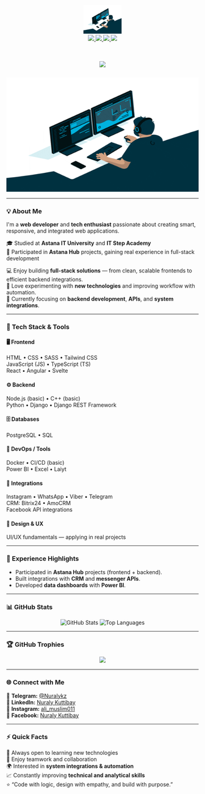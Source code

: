 <div id="header" align="center">
  <img src="https://github.com/Nuraly123456/Nuraly123456/blob/main/68747470733a2f2f6d656469612e67697068792e636f6d2f6d656469612f645765734263544c61766b5a754733354d492f67697068792e676966.gif?raw=true" width="100"/>

  <div id="badges">
    <a href="https://t.me/Nuralykz">
      <img src="https://img.shields.io/badge/Telegram-26A5E4?style=for-the-badge&logo=telegram&logoColor=white" />
    </a>
    <a href="mailto:nuraly@example.com">
      <img src="https://img.shields.io/badge/Gmail-D14836?style=for-the-badge&logo=gmail&logoColor=white" />
    </a>
    <a href="https://linkedin.com/in/nuralykuttibay">
      <img src="https://img.shields.io/badge/LinkedIn-0077B5?style=for-the-badge&logo=linkedin&logoColor=white" />
    </a>
    <a href="https://instagram.com/ali_muslim011">
      <img src="https://img.shields.io/badge/Instagram-E4405F?style=for-the-badge&logo=instagram&logoColor=white" />
    </a>
  </div>

  <h1 align="center">
    <img src="https://readme-typing-svg.herokuapp.com/?font=Righteous&size=35&center=true&vCenter=true&width=500&height=70&duration=4000&lines=Hi,+I'm+Nuraly!;Welcome+to+my+GitHub!;Nurly+jol+jastary+🚀;" />
  </h1>
</div>

<div align="center">
  <img src="https://github.com/Nuraly123456/Nuraly123456/blob/main/68747470733a2f2f6d656469612e67697068792e636f6d2f6d656469612f645765734263544c61766b5a754733354d492f67697068792e676966.gif?raw=true" width="600" height="300"/>
</div>

---

### 💡 About Me

I'm a **web developer** and **tech enthusiast** passionate about creating smart, responsive, and integrated web applications.  

🎓 Studied at **Astana IT University** and **IT Step Academy**  
🚀 Participated in **Astana Hub** projects, gaining real experience in full-stack development  

💻 Enjoy building **full-stack solutions** — from clean, scalable frontends to efficient backend integrations.  
🔧 Love experimenting with **new technologies** and improving workflow with automation.  
🌱 Currently focusing on **backend development**, **APIs**, and **system integrations**.  

---

### 🧠 Tech Stack & Tools

#### 🖥️ Frontend
HTML • CSS • SASS • Tailwind CSS  
JavaScript (JS) • TypeScript (TS)  
React • Angular • Svelte  

#### ⚙️ Backend
Node.js (basic) • C++ (basic)  
Python • Django • Django REST Framework  

#### 🗄️ Databases
PostgreSQL • SQL  

#### 🧰 DevOps / Tools
Docker • CI/CD (basic)  
Power BI • Excel • Laiyt  

#### 🧩 Integrations
Instagram • WhatsApp • Viber • Telegram  
CRM: Bitrix24 • AmoCRM  
Facebook API integrations  

#### 🎨 Design & UX
UI/UX fundamentals — applying in real projects  

---

### 🚀 Experience Highlights

- Participated in **Astana Hub** projects (frontend + backend).  
- Built integrations with **CRM** and **messenger APIs**.  
- Developed **data dashboards** with **Power BI**.  

---

### 📊 GitHub Stats

<div align="center">
  <img src="https://github-readme-stats.vercel.app/api?username=Nuraly123456&show_icons=true&theme=tokyonight" alt="GitHub Stats" height="180em"/>
  <img src="https://github-readme-stats.vercel.app/api/top-langs/?username=Nuraly123456&layout=compact&theme=tokyonight" alt="Top Languages" height="180em"/>
</div>

---

### 🏆 GitHub Trophies
<div align="center">
  <img src="https://github-profile-trophy.vercel.app/?username=Nuraly123456&theme=tokyonight&no-frame=true&no-bg=true&margin-w=15" />
</div>

---

### 🌐 Connect with Me

📱 **Telegram:** [@Nuralykz](https://t.me/Nuralykz)  
💼 **LinkedIn:** [Nuraly Kuttibay](https://linkedin.com/in/nuralykuttibay)  
📸 **Instagram:** [ali_muslim011](https://instagram.com/ali_muslim011)  
📘 **Facebook:** [Nuraly Kuttibay](https://facebook.com/NuralyKuttibay)

---

### ⚡ Quick Facts
🎯 Always open to learning new technologies  
🤝 Enjoy teamwork and collaboration  
🌍 Interested in **system integrations & automation**  
📈 Constantly improving **technical and analytical skills**  
⭐ “Code with logic, design with empathy, and build with purpose.”  

